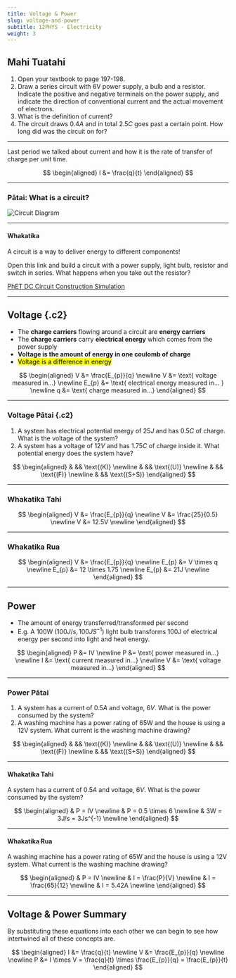 ```yaml
---
title: Voltage & Power
slug: voltage-and-power
subtitle: 12PHYS - Electricity
weight: 3
---
```


## Mahi Tuatahi

1. Open your textbook to page 197-198.
2. Draw a series circuit with 6V power supply, a bulb and a resistor. Indicate the positive and negative terminals on the power supply, and indicate the direction of conventional current and the actual movement of electrons.
3. What is the definition of current?
4. The circuit draws $0.4A$ and in total $2.5C$ goes past a certain point. How long did was the circuit on for?

---

Last period we talked about current and how it is the rate of transfer of charge per unit time.

$$
\begin{aligned}
    I &= \frac{q}{t}
\end{aligned}
$$

---

### Pātai: What is a circuit?

![Circuit Diagram](../assets/4-basic-circuit.png "Circuit Diagram")

---

#### Whakatika

A circuit is a way to deliver energy to different components!

Open this link and build a circuit with a power supply, light bulb, resistor and switch in series. What happens when you take out the resistor?

[PhET DC Circuit Construction Simulation](https://phet.colorado.edu/sims/html/circuit-construction-kit-dc/latest/circuit-construction-kit-dc_en.html)

---

## Voltage {.c2}

- The __charge carriers__ flowing around a circuit are __energy carriers__
- The __charge carriers__ carry __electrical energy__ which comes from the power supply
- __Voltage is the amount of energy in one coulomb of charge__
- <mark>Voltage is a difference in energy</mark>

$$
\begin{aligned}
    V &= \frac{E_{p}}{q} \newline
    V &= \text{ voltage measured in...} \newline
    E_{p} &= \text{ electrical energy measured in... } \newline
    q &= \text{ charge measured in...}
\end{aligned}
$$

---

### Voltage Pātai {.c2}

1. A system has electrical potential energy of $25J$ and has $0.5C$ of charge. What is the voltage of the system?
2. A system has a voltage of $12V$ and has $1.75C$ of charge inside it. What potential energy does the system have?

$$
\begin{aligned}
    &  && \text{(K)} \newline
    &  && \text{(U)} \newline
    &  && \text{(F)} \newline
    &  && \text{(S+S)} 
\end{aligned}
$$

---

### Whakatika Tahi

$$
\begin{aligned}
    V &= \frac{E_{p}}{q} \newline
    V &= \frac{25}{0.5} \newline
    V &= 12.5V \newline
\end{aligned}
$$

---

### Whakatika Rua

$$
\begin{aligned}
    V &= \frac{E_{p}}{q} \newline
    E_{p} &= V \times q \newline
    E_{p} &= 12 \times 1.75 \newline
    E_{p} &= 21J \newline
\end{aligned}
$$

---

## Power

- The amount of energy transferred/transformed per second
- E.g. A 100W ($100 J/s, 100JS^{-1}$) light bulb transforms 100J of electrical energy per second into light and heat energy.

$$
\begin{aligned}
    P &= IV \newline
    P &= \text{ power measured in...} \newline
    I &= \text{ current measured in...} \newline
    V &= \text{ voltage measured in...}
\end{aligned}
$$

---

### Power Pātai

1. A system has a current of $0.5A$ and voltage, $6V$. What is the power consumed by the system?
2. A washing machine has a power rating of 65W and the house is using a 12V system. What current is the washing machine drawing?

$$
\begin{aligned}
    &  && \text{(K)} \newline
    &  && \text{(U)} \newline
    &  && \text{(F)} \newline
    &  && \text{(S+S)} 
\end{aligned}
$$

---

#### Whakatika Tahi

A system has a current of $0.5A$ and voltage, $6V$. What is the power consumed by the system?

$$
\begin{aligned}
    & P = IV \newline
    & P = 0.5 \times 6 \newline
    & 3W = 3J/s = 3Js^{-1} \newline
\end{aligned}
$$

---

#### Whakatika Rua

A washing machine has a power rating of 65W and the house is using a 12V system. What current is the washing machine drawing?

$$
\begin{aligned}
    & P = IV \newline
    & I = \frac{P}{V} \newline
    & I = \frac{65}{12} \newline
    & I = 5.42A \newline
\end{aligned}
$$

---

## Voltage & Power Summary

By substituting these equations into each other we can begin to see how intertwined all of these concepts are.

$$
\begin{aligned}
    I &= \frac{q}{t} \newline
    V &= \frac{E_{p}}{q} \newline
    \newline
    P &= I \times V = \frac{q}{t} \times \frac{E_{p}}{q} = \frac{E_{p}}{t}
\end{aligned}
$$
